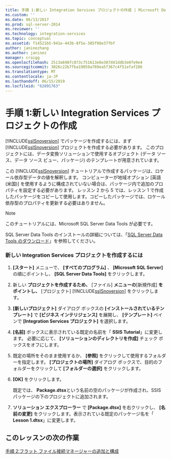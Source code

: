 ```yaml
---
title: 手順 1:新しい Integration Services プロジェクトの作成 | Microsoft Docs
ms.custom: ''
ms.date: 06/13/2017
ms.prod: sql-server-2014
ms.reviewer: ''
ms.technology: integration-services
ms.topic: conceptual
ms.assetid: f14521b5-941e-443b-8f5e-385f98e37fbf
author: janinezhang
ms.author: janinez
manager: craigg
ms.openlocfilehash: 2513a698fc073c751613e8e387d41ddb3e0fe9e4
ms.sourcegitcommit: 3026c22b7fba19059a769ea5f367c4f51efaf286
ms.translationtype: MT
ms.contentlocale: ja-JP
ms.lasthandoff: 06/15/2019
ms.locfileid: "62891763"
---
```

# <a name="step-1-creating-a-new-integration-services-project"></a>手順 1:新しい Integration Services プロジェクトの作成
  [!INCLUDE[ssISnoversion](../includes/ssisnoversion-md.md)] でパッケージを作成するには、まず [!INCLUDE[ssISnoversion](../includes/ssisnoversion-md.md)] プロジェクトを作成する必要があります。 このプロジェクトには、データ変換ソリューションで使用するオブジェクト (データ ソース、データ ソース ビュー、パッケージ) のテンプレートが用意されています。  
  
 この [!INCLUDE[ssISnoversion](../includes/ssisnoversion-md.md)] チュートリアルで作成するパッケージは、ロケール依存型データの値を解釈します。 コンピューターが地域オプション [英語 (米国)] を使用するように構成されていない場合は、パッケージ内で追加のプロパティを設定する必要があります。 レッスン 2 から 5 では、レッスン 1 で作成したパッケージをコピーして使用します。コピーしたパッケージでは、ロケール依存型のプロパティを更新する必要はありません。  
  
> [!NOTE]  
>  このチュートリアルには、Microsoft SQL Server Data Tools が必要です。  
>   
>  SQL Server Data Tools のインストールの詳細については、「[SQL Server Data Tools のダウンロード](https://msdn.microsoft.com/data/hh297027)」を参照してください。  
  
### <a name="to-create-a-new-integration-services-project"></a>新しい Integration Services プロジェクトを作成するには  
  
1.  **[スタート]** メニューで、 **[すべてのプログラム]** 、 **[Microsoft SQL Server]** の順にポイントし、 **[SQL Server Data Tools]** をクリックします。  
  
2.  新しい **プロジェクトを作成するため、** [ファイル] **メニューの**[新規作成] **をポイントし、** [プロジェクト] [!INCLUDE[ssISnoversion](../includes/ssisnoversion-md.md)] をクリックします。  
  
3.  **[新しいプロジェクト]** ダイアログ ボックスの **[インストールされているテンプレート]** で **[ビジネス インテリジェンス]** を展開し、 **[テンプレート]** ペインで **[Integration Services プロジェクト]** を選択します。  
  
4.  **[名前]** ボックスに表示されている既定の名前を「 **SSIS Tutorial**」に変更します。 必要に応じて、 **[ソリューションのディレクトリを作成]** チェック ボックスをオフにします。  
  
5.  既定の場所をそのまま使用するか、 **[参照]** をクリックして使用するフォルダーを指定します。 **[プロジェクトの場所]** ダイアログ ボックスで、目的のフォルダーをクリックして **[フォルダーの選択]** をクリックします。  
  
6.  **[OK]** をクリックします。  
  
     既定では、 **Package.dtsx**という名前の空のパッケージが作成され、SSIS パッケージの下のプロジェクトに追加されます。  
  
7.  **ソリューション エクスプローラー** で **[Package.dtsx]** を右クリックし、 **[名前の変更]** をクリックします。表示されている既定のパッケージ名を「 **Lesson 1.dtsx**」に変更します。  
  
## <a name="next-task-in-lesson"></a>このレッスンの次の作業  
 [手順 2:フラット ファイル接続マネージャーの追加と構成](lesson-1-2-adding-and-configuring-a-flat-file-connection-manager.md)  
  
  
